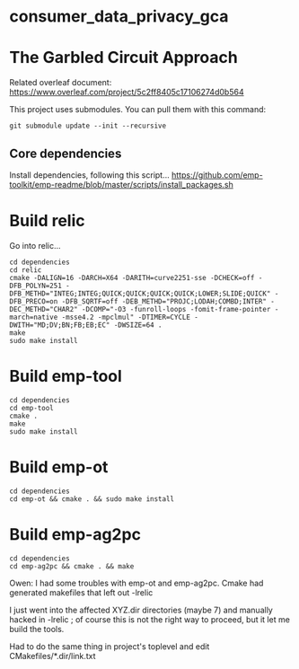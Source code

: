 # consumer_data_privacy_gca


# The Garbled Circuit Approach



Related overleaf document:
https://www.overleaf.com/project/5c2ff8405c17106274d0b564


This project uses submodules. You can pull them with this command:

```
git submodule update --init --recursive
```

## Core dependencies

Install dependencies, following this script...
https://github.com/emp-toolkit/emp-readme/blob/master/scripts/install_packages.sh



# Build relic

Go into relic...

```
cd dependencies
cd relic
cmake -DALIGN=16 -DARCH=X64 -DARITH=curve2251-sse -DCHECK=off -DFB_POLYN=251 -DFB_METHD="INTEG;INTEG;QUICK;QUICK;QUICK;QUICK;LOWER;SLIDE;QUICK" -DFB_PRECO=on -DFB_SQRTF=off -DEB_METHD="PROJC;LODAH;COMBD;INTER" -DEC_METHD="CHAR2" -DCOMP="-O3 -funroll-loops -fomit-frame-pointer -march=native -msse4.2 -mpclmul" -DTIMER=CYCLE -DWITH="MD;DV;BN;FB;EB;EC" -DWSIZE=64 .
make
sudo make install
```


# Build emp-tool

```
cd dependencies
cd emp-tool
cmake .
make
sudo make install
```


# Build emp-ot

```
cd dependencies
cd emp-ot && cmake . && sudo make install
```

# Build emp-ag2pc

```
cd dependencies
cd emp-ag2pc && cmake . && make
```


Owen: I had some troubles with emp-ot and emp-ag2pc.  Cmake had generated
makefiles that left out -lrelic

I just went into the affected XYZ.dir directories (maybe 7)
and manually hacked in -lrelic  ; of course this is not the right way
to proceed, but it let me build the tools.

Had to do the same thing in project's toplevel and edit
CMakefiles/*.dir/link.txt

 
